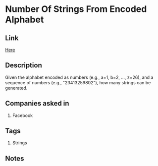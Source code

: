 # Number Of Strings From Encoded Alphabet

## Link

[Here](https://www.glassdoor.com/Interview/Given-the-alphabet-encoded-as-numbers-e-g-a-1-b-2-z-26-and-a-sequence-of-numbers-e-g-23413259802-how-man-QTN_1992899.htm)

## Description

Given the alphabet encoded as numbers (e.g., a=1, b=2, ..., z=26),  and a sequence of numbers (e.g., "23413259802"),  how many strings can be generated.

## Companies asked in

1. Facebook

## Tags

1. Strings

## Notes